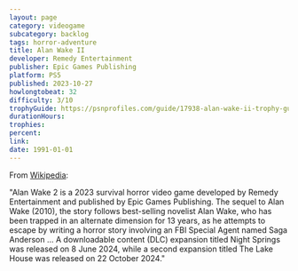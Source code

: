 ```yaml
---
layout: page
category: videogame
subcategory: backlog
tags: horror-adventure
title: Alan Wake II
developer: Remedy Entertainment
publisher: Epic Games Publishing
platform: PS5
published: 2023-10-27
howlongtobeat: 32
difficulty: 3/10
trophyGuide: https://psnprofiles.com/guide/17938-alan-wake-ii-trophy-guide
durationHours:
trophies:
percent:
link:
date: 1991-01-01
---
```


From [Wikipedia](https://en.wikipedia.org/wiki/Alan_Wake_2):

"Alan Wake 2 is a 2023 survival horror video game developed by Remedy Entertainment and published by Epic Games Publishing. The sequel to Alan Wake (2010), the story follows best-selling novelist Alan Wake, who has been trapped in an alternate dimension for 13 years, as he attempts to escape by writing a horror story involving an FBI Special Agent named Saga Anderson ... A downloadable content (DLC) expansion titled Night Springs was released on 8 June 2024, while a second expansion titled The Lake House was released on 22 October 2024."
